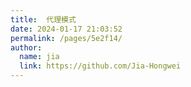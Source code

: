 ```yaml
---
title:  代理模式
date: 2024-01-17 21:03:52
permalink: /pages/5e2f14/
author: 
  name: jia
  link: https://github.com/Jia-Hongwei
---
```

